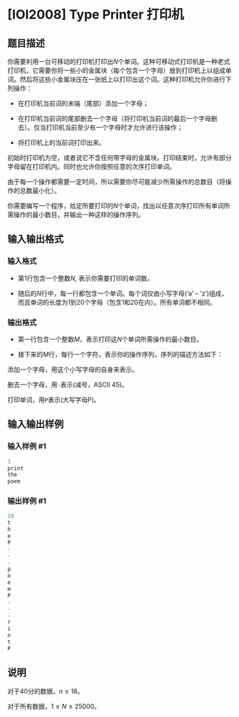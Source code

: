 # [IOI2008] Type Printer 打印机

## 题目描述

你需要利用一台可移动的打印机打印出$N$个单词。这种可移动式打印机是一种老式打印机，它需要你将一些小的金属块（每个包含一个字母）放到打印机上以组成单词。然后将这些小金属块压在一张纸上以打印出这个词。这种打印机允许你进行下列操作：

- 在打印机当前词的末端（尾部）添加一个字母；

- 在打印机当前词的尾部删去一个字母（将打印机当前词的最后一个字母删去）。仅当打印机当前至少有一个字母时才允许进行该操作；

- 将打印机上的当前词打印出来。

初始时打印机为空，或者说它不含任何带字母的金属块。打印结束时，允许有部分字母留在打印机内。同时也允许你按照任意的次序打印单词。

由于每一个操作都需要一定时间，所以需要你尽可能减少所需操作的总数目（将操作的总数最小化）。

你需要编写一个程序，给定所要打印的$N$个单词，找出以任意次序打印所有单词所需操作的最小数目，并输出一种这样的操作序列。

## 输入输出格式

### 输入格式

- 第1行包含一个整数$N$, 表示你需要打印的单词数。

- 随后的$N$行中，每一行都包含一个单词。每个词仅由小写字母(‘a’ – ‘z’)组成，而且单词的长度为$1$到$20$个字母（包含$1$和$20$在内）。所有单词都不相同。

### 输出格式

- 第一行包含一个整数$M$，表示打印这$N$个单词所需操作的最小数目。

- 接下来的$M$行，每行一个字符，表示你的操作序列，序列的描述方法如下：

添加一个字母，用这个小写字母的自身来表示。

删去一个字母，用```-```表示(减号，ASCII 45)。

打印单词，用```P```表示(大写字母P)。

## 输入输出样例

### 输入样例 #1

```cpp
3
print
the
poem
```


### 输出样例 #1

```cpp
20
t
h
e
P
-
-
-
p
o
e
m
P
-
-
-
r
i
n
t
P
```


## 说明

对于40分的数据，$n\leq18$。

对于所有数据，$1\leq N\leq25000$。

